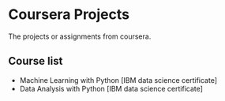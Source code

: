 # Coursera Projects
The projects or assignments from coursera.

## Course list
* Machine Learning with Python [IBM data science certificate]
* Data Analysis with Python [IBM data science certificate]
